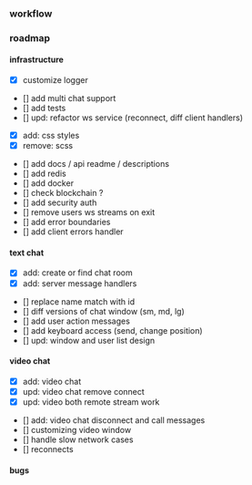 ### workflow


### roadmap

#### infrastructure

- [x] customize logger
- [] add multi chat support
- [] add tests
- [] upd: refactor ws service (reconnect, diff client handlers)
- [x] add: css styles
- [x] remove: scss
- [] add docs / api readme / descriptions
- [] add redis
- [] add docker
- [] check blockchain ?
- [] add security auth
- [] remove users ws streams on exit
- [] add error boundaries
- [] add client errors handler
#### text chat
- [x] add: create or find chat room
- [x] add: server message handlers
- [] replace name match with id
- [] diff versions of chat window (sm, md, lg)
- [] add user action messages
- [] add keyboard access (send, change position)
- [] upd: window and user list design
#### video chat
- [X] add: video chat
- [x] upd: video chat remove connect
- [x] upd: video both remote stream work
- [] add: video chat disconnect and call messages
- [] customizing video window
- [] handle slow network cases
- [] reconnects

#### bugs
